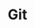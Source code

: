 ---
title: "Git"
layout: category
permalink: /categories/git/
author_profile: true
taxonomy: git
toc_sticky: true
toc_ads : true
sidebar:
  nav: "categories"
---
